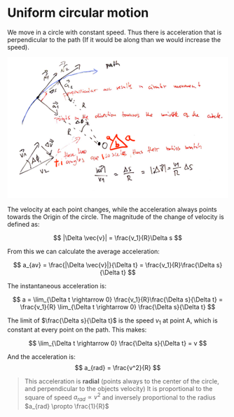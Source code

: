 # Uniform circular motion
We move in a circle with constant speed. Thus there is acceleration that is perpendicular to the path (If it would be along than we would increase the speed).

![](../.images/physics/circular_motion.png)

The velocity at each point changes, while the acceleration always points towards the Origin of the circle. The magnitude of the change of velocity is defined as:

$$
|\Delta \vec{v}| = \frac{v_1}{R}\Delta s
$$

From this we can calculate the average acceleration:

$$
a_{av} = \frac{|\Delta \vec{v}|}{\Delta t} = \frac{v_1}{R}\frac{\Delta s}{\Delta t}
$$

The instantaneous acceleration is:

$$
a = \lim_{\Delta t \rightarrow 0} 
 \frac{v_1}{R}\frac{\Delta s}{\Delta t} =  \frac{v_1}{R} \lim_{\Delta t \rightarrow 0} \frac{\Delta s}{\Delta t}
$$

The limit of $\frac{\Delta s}{\Delta t}$ is the speed $v_1$ at point A, which is constant at every point on the path. This makes:

$$
\lim_{\Delta t \rightarrow 0} \frac{\Delta s}{\Delta t} = v
$$

And the acceleration is:
$$
a_{rad} = \frac{v^2}{R}
$$

> This acceleration is **radial** (points always to the center of the circle, and perpendicular to the objects velocity)
> It is proportional to the square of speed $a_{rad}\propto v^2$ and inversely proportional to the radius $a_{rad} \propto \frac{1}{R}$